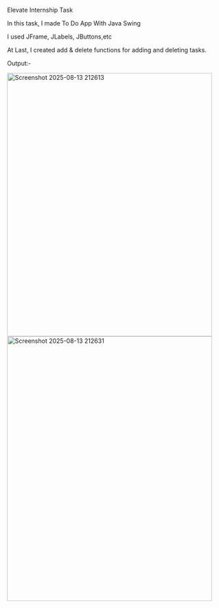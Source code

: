 Elevate Internship Task

In this task, I made To Do App With Java Swing

I used JFrame, JLabels, JButtons,etc

At Last, I created add & delete functions for adding and deleting tasks.

Output:- 

<img width="477" height="612" alt="Screenshot 2025-08-13 212613" src="https://github.com/user-attachments/assets/8ef76eec-6b32-4a01-aecd-6053847b4e97" />

<img width="477" height="615" alt="Screenshot 2025-08-13 212631" src="https://github.com/user-attachments/assets/39167bc2-5c0b-469d-8d90-38c20fb8f287" />

